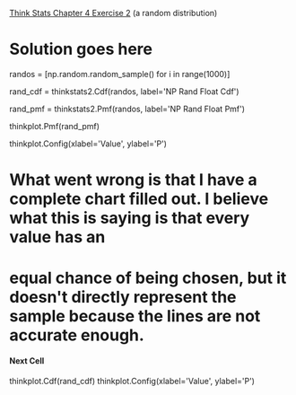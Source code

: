 [Think Stats Chapter 4 Exercise 2](http://greenteapress.com/thinkstats2/html/thinkstats2005.html#toc41) (a random distribution)


# Solution goes here

randos = [np.random.random_sample() for i in range(1000)]

rand_cdf = thinkstats2.Cdf(randos, label='NP Rand Float Cdf')

rand_pmf = thinkstats2.Pmf(randos, label='NP Rand Float Pmf')


thinkplot.Pmf(rand_pmf)


thinkplot.Config(xlabel='Value', ylabel='P')

# What went wrong is that I have a complete chart filled out. I believe what this is saying is that every value has an
# equal chance of being chosen, but it doesn't directly represent the sample because the lines are not accurate enough. 

#### Next Cell ###

thinkplot.Cdf(rand_cdf)
thinkplot.Config(xlabel='Value', ylabel='P')
